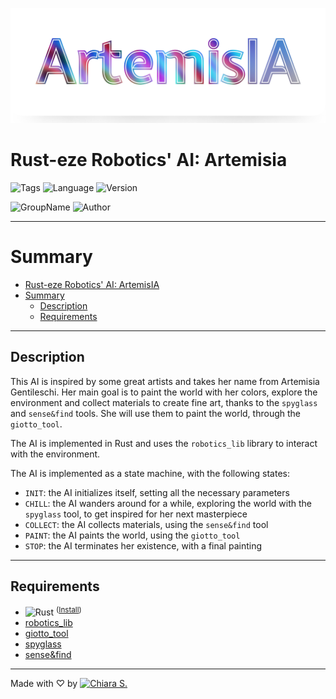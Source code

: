 ![Logo](res/img/logo.png)

# Rust-eze Robotics' AI: Artemisia


![Tags](https://badgen.net/badge/icon/%23AdvancedProgramming%20%23AI%20%23ArtemisIA/14406F1?icon=https://icons.getbootstrap.com/assets/icons/bookmarks-fill.svg&label&labelColor=FFF) ![Language](https://img.shields.io/badge/Built_with-Rust-F86424?labelColor=000&logo=rust) ![Version](https://badgen.net/badge/Version/01.01/F08C2F?labelColor=000)

![GroupName](https://badgen.net/badge/Group%20Name/Rust-eze%20Robotics/A62424?labelColor=000) ![Author](https://badgen.net/badge/Author/Chiara%20S./F23A29?labelColor=000)


---

# Summary

- [Rust-eze Robotics' AI: ArtemisIA](#rusteze-robotics-ai-artemisia)
- [Summary](#summary)
    - [Description](#description)
    - [Requirements](#requirements)

---

## Description

This AI is inspired by some great artists and takes her name from Artemisia Gentileschi. Her main goal is to paint the world with her colors, explore the environment and collect materials to create fine art, thanks to the `spyglass` and `sense&find` tools.
She will use them to paint the world, through the `giotto_tool`.

The AI is implemented in Rust and uses the `robotics_lib` library to interact with the environment.

The AI is implemented as a state machine, with the following states:
- `INIT`: the AI initializes itself, setting all the necessary parameters
- `CHILL`: the AI wanders around for a while, exploring the world with the `spyglass` tool, to get inspired for her next masterpiece
- `COLLECT`: the AI collects materials, using the `sense&find` tool
- `PAINT`: the AI paints the world, using the `giotto_tool`
- `STOP`: the AI terminates her existence, with a final painting

---

## Requirements

- ![Rust](https://img.shields.io/badge/Rust-F86424?labelColor=000&logo=rust) <sup>([Install](https://www.rust-lang.org/tools/install))
- [robotics_lib](https://advancedprogramming.disi.unitn.it/crate?name=robotics_lib)
- [giotto_tool](https://advancedprogramming.disi.unitn.it/crate?name=giotto_tool)
- [spyglass](https://advancedprogramming.disi.unitn.it/crate?name=spyglass)
- [sense&find](https://advancedprogramming.disi.unitn.it/crate?name=sense_and_find_by_rustafariani)

---

Made with ♡ by
[![Chiara S.](https://badgen.net/badge/icon/Chiara%20S./B67DFF?icon=github&label&labelColor=000)](https://github.com/chiarasabaini)
